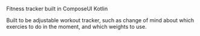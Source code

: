 Fitness tracker built in ComposeUI Kotlin

Built to be adjustable workout tracker, such as change of mind about which exercies to do in the moment, and which weights to use.
